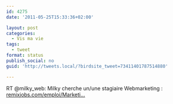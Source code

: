 ```yaml
---
id: 4275
date: '2011-05-25T15:33:36+02:00'

layout: post
categories:
  - Vis ma vie
tags:
  - tweet
format: status
publish_social: no
guid: 'http://tweets.local/?birdsite_tweet=73411401787514880'

---
```


RT @milky\_web: Milky cherche un/une stagiaire Webmarketing : [remixjobs.com/emploi/Marketi…](https://remixjobs.com/emploi/Marketing/Assistant-Webmarketing-H-F/5174)